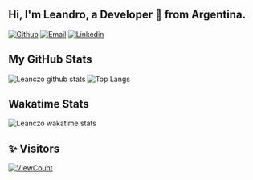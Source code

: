 <!-- Your title -->
## Hi, I'm Leandro, a Developer 🚀 from Argentina.

[![Github](https://img.shields.io/badge/-Github-000?style=flat&logo=Github&logoColor=white)](https://github.com/leanczo)
[![Email](https://img.shields.io/badge/Gmail-D14836?style=flat-square&logo=gmail&logoColor=white)](mailto:lean094c@gmail.com)
[![Linkedin](https://img.shields.io/badge/-Linkedin-blue?style=flat-square&logo=linkedin&logoColor=white&link=https://www.linkedin.com/in/leandro-nicol%C3%A1s-cardozo-5a690b1a2/)](https://www.linkedin.com/in/leandro-nicol%C3%A1s-cardozo-5a690b1a2/)
&nbsp;
## My GitHub Stats

![Leanczo github stats](https://github-readme-stats.vercel.app/api?username=leanczo&count_private=true&theme=dracula&show_icons=true&hide=stars&count_private=true)
![Top Langs](https://github-readme-stats.vercel.app/api/top-langs/?username=leanczo&count_private=true&theme=dracula&show_icons=true&layout=compact&count_private=true)
## Wakatime Stats

![Leanczo wakatime stats](https://github-readme-stats.vercel.app/api/wakatime?username=leanczo&theme=dracula)

## ✨ Visitors
[![ViewCount](https://views.whatilearened.today/views/github/leanczo/ismlhbb.svg?cache=remove)](#)
